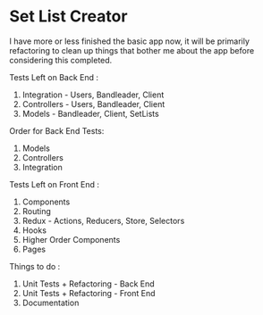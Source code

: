 # Set List Creator

I have more or less finished the basic app now, it will be primarily refactoring to clean up things that bother me about the app before considering this completed.

Tests Left on Back End : 
1) Integration - Users, Bandleader, Client
2) Controllers - Users, Bandleader, Client
3) Models - Bandleader, Client, SetLists

Order for Back End Tests: 
1) Models
2) Controllers
3) Integration

Tests Left on Front End : 
1) Components
2) Routing
3) Redux - Actions, Reducers, Store, Selectors
4) Hooks
5) Higher Order Components
6) Pages

Things to do :
1) Unit Tests + Refactoring - Back End 
2) Unit Tests + Refactoring - Front End
3) Documentation